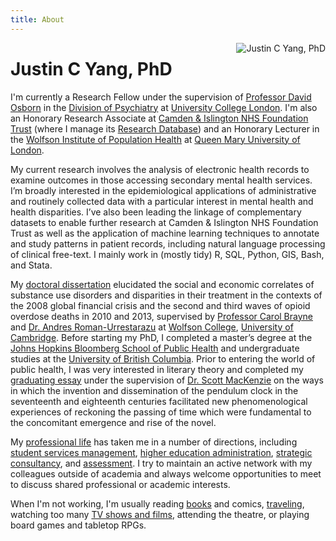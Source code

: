 ```yaml
---
title: About
---
```

<img src="/img/profile_circle.png" style="max-width:30%;min-width:40px;float:right;" alt="Justin C Yang, PhD" />

# Justin C Yang, PhD
I'm currently a Research Fellow under the supervision of [Professor David Osborn](https://www.ucl.ac.uk/psychiatry/people/david-osborn) in the [Division of Psychiatry](https://www.ucl.ac.uk/psychiatry) at [University College London](https://www.ucl.ac.uk). I'm also an Honorary Research Associate at [Camden & Islington NHS Foundation Trust](https://www.candi.nhs.uk) (where I manage its [Research Database](https://www.candi.nhs.uk/health-professionals/research/ci-research-database)) and an Honorary Lecturer in the [Wolfson Institute of Population Health](https://www.qmul.ac.uk/wiph) at [Queen Mary University of London](https://www.qmul.ac.uk).

My current research involves the analysis of electronic health records to examine outcomes in those accessing secondary mental health services. I’m broadly interested in the epidemiological applications of administrative and routinely collected data with a particular interest in mental health and health disparities. I’ve also been leading the linkage of complementary datasets to enable further research at Camden & Islington NHS Foundation Trust as well as the application of machine learning techniques to annotate and study patterns in patient records, including natural language processing of clinical free-text. I mainly work in (mostly tidy) R, SQL, Python, GIS, Bash, and Stata. 

My [doctoral dissertation](https://www.repository.cam.ac.uk/handle/1810/296192) elucidated the social and economic correlates of substance use disorders and disparities in their treatment in the contexts of the 2008 global financial crisis and the second and third waves of opioid overdose deaths in 2010 and 2013, supervised by [Professor Carol Brayne](https://www.phpc.cam.ac.uk/people/visitors/professor-carol-brayne-cbe) and [Dr. Andres Roman-Urrestarazu](https://arc-eoe.nihr.ac.uk/about-us/people/researchers/andres-roman-urrestarazu) at [Wolfson College](https://wolfson.cam.ac.uk), [University of Cambridge](https://www.cam.ac.uk). Before starting my PhD, I completed a master’s degree at the [Johns Hopkins Bloomberg School of Public Health](https://publichealth.jhu.edu) and undergraduate studies at the [University of British Columbia](https://www.ubc.ca). Prior to entering the world of public health, I was very interested in literary theory and completed my [graduating essay](http://hdl.handle.net/2429/44125) under the supervision of [Dr. Scott MacKenzie](https://english.olemiss.edu/scott-r-mackenzie) on the ways in which the invention and dissemination of the pendulum clock in the seventeenth and eighteenth centuries facilitated new phenomenological experiences of reckoning the passing of time which were fundamental to the concomitant emergence and rise of the novel. 

My [professional life](https://www.linkedin.com/in/yangjustinc) has taken me in a number of directions, including [student services management](https://www.ams.ubc.ca), [higher education administration](https://www.ubc.ca), [strategic consultancy](https://avalere.com), and [assessment](https://www.admissionstesting.org). I try to maintain an active network with my colleagues outside of academia and always welcome opportunities to meet to discuss shared professional or academic interests.   

When I'm not working, I'm usually reading [books](https://www.goodreads.com/user/show/4912476-justin) and comics, [traveling](https://instagram.com/yangjustinc), watching too many [TV shows and films](https://trakt.tv/users/yangjustinc), attending the theatre, or playing board games and tabletop RPGs.
